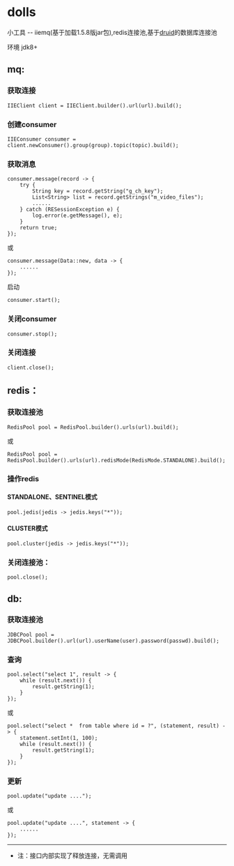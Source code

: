 # dolls
小工具 -- iiemq(基于加载1.5.8版jar包),redis连接池,基于[druid](https://github.com/alibaba/druid)的数据库连接池

环境 jdk8+

## mq:

### 获取连接
```
IIEClient client = IIEClient.builder().url(url).build();
```
### 创建consumer
```
IIEConsumer consumer = client.newConsumer().group(group).topic(topic).build();
```
### 获取消息
```
consumer.message(record -> {
    try {
        String key = record.getString("g_ch_key");
        List<String> list = record.getStrings("m_video_files");
        ......
    } catch (RESessionException e) {
        log.error(e.getMessage(), e);
    }
    return true;
});
```
或
```
consumer.message(Data::new, data -> {
    ......
});
```
启动
```
consumer.start();
```
### 关闭consumer
```
consumer.stop();
```
### 关闭连接
```
client.close();
```
## redis：
### 获取连接池
```
RedisPool pool = RedisPool.builder().urls(url).build();
```
或
```
RedisPool pool = RedisPool.builder().urls(url).redisMode(RedisMode.STANDALONE).build();
```
### 操作redis
#### STANDALONE、SENTINEL模式
```
pool.jedis(jedis -> jedis.keys("*"));
```
#### CLUSTER模式
```
pool.cluster(jedis -> jedis.keys("*"));
```
### 关闭连接池：
```
pool.close();
```
## db:
### 获取连接池
```
JDBCPool pool = JDBCPool.builder().url(url).userName(user).password(passwd).build();
```
### 查询
```
pool.select("select 1", result -> {
    while (result.next()) {
        result.getString(1);
    }
});
```
或
```
pool.select("select *  from table where id = ?", (statement, result) -> {
    statement.setInt(1, 100);
    while (result.next()) {
        result.getString(1);
    }
});
```
### 更新
```
pool.update("update ....");
```
或
```
pool.update("update ....", statement -> {
    ......
});
```


--------------------------
* 注：接口内部实现了释放连接，无需调用
